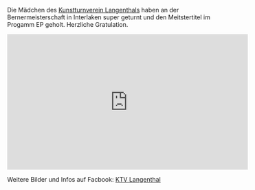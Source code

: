 <!--Berner Meitser Kunstturnen 2013 -->

Die Mädchen des [Kunstturnverein Langenthals](http://www.kutu-langenthal.ch/index2.php) haben an der Bernermeisterschaft in Interlaken super geturnt und den Meitstertitel im Progamm EP geholt. Herzliche Gratulation.


<iframe width="560" height="315" src="http://www.youtube.com/embed/0UyoY8Rb0VE" frameborder="0" allowfullscreen></iframe>


Weitere Bilder und Infos auf Facbook: [KTV Langenthal](https://www.facebook.com/kutulangenthal)